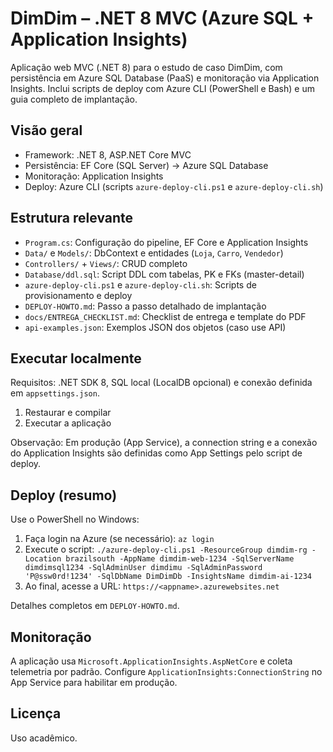 # DimDim – .NET 8 MVC (Azure SQL + Application Insights)

Aplicação web MVC (.NET 8) para o estudo de caso DimDim, com persistência em Azure SQL Database (PaaS) e monitoração via Application Insights. Inclui scripts de deploy com Azure CLI (PowerShell e Bash) e um guia completo de implantação.

## Visão geral
- Framework: .NET 8, ASP.NET Core MVC
- Persistência: EF Core (SQL Server) → Azure SQL Database
- Monitoração: Application Insights
- Deploy: Azure CLI (scripts `azure-deploy-cli.ps1` e `azure-deploy-cli.sh`)

## Estrutura relevante
- `Program.cs`: Configuração do pipeline, EF Core e Application Insights
- `Data/` e `Models/`: DbContext e entidades (`Loja`, `Carro`, `Vendedor`)
- `Controllers/` + `Views/`: CRUD completo
- `Database/ddl.sql`: Script DDL com tabelas, PK e FKs (master-detail)
- `azure-deploy-cli.ps1` e `azure-deploy-cli.sh`: Scripts de provisionamento e deploy
- `DEPLOY-HOWTO.md`: Passo a passo detalhado de implantação
- `docs/ENTREGA_CHECKLIST.md`: Checklist de entrega e template do PDF
- `api-examples.json`: Exemplos JSON dos objetos (caso use API)

## Executar localmente
Requisitos: .NET SDK 8, SQL local (LocalDB opcional) e conexão definida em `appsettings.json`.

1. Restaurar e compilar
2. Executar a aplicação

Observação: Em produção (App Service), a connection string e a conexão do Application Insights são definidas como App Settings pelo script de deploy.

## Deploy (resumo)
Use o PowerShell no Windows:

1. Faça login na Azure (se necessário): `az login`
2. Execute o script:
   `./azure-deploy-cli.ps1 -ResourceGroup dimdim-rg -Location brazilsouth -AppName dimdim-web-1234 -SqlServerName dimdimsql1234 -SqlAdminUser dimdimu -SqlAdminPassword 'P@ssw0rd!1234' -SqlDbName DimDimDb -InsightsName dimdim-ai-1234`
3. Ao final, acesse a URL: `https://<appname>.azurewebsites.net`

Detalhes completos em `DEPLOY-HOWTO.md`.

## Monitoração
A aplicação usa `Microsoft.ApplicationInsights.AspNetCore` e coleta telemetria por padrão. Configure `ApplicationInsights:ConnectionString` no App Service para habilitar em produção.

## Licença
Uso acadêmico.
